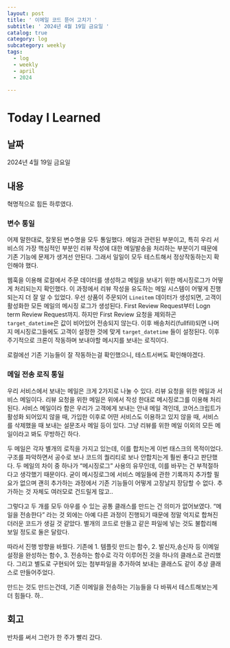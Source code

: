 ```yaml
---
layout: post
title: ' 이메일 코드 뜯어 고치기 '
subtitle: ' 2024년 4월 19일 금요일 '
catalog: true
category: log
subcategory: weekly
tags:
  - log
  - weekly
  - april
  - 2024

---
```


# Today I Learned

## 날짜

2024년 4월 19일 금요일

## 내용

 혁명적으로 힘든 하루였다.

### 변수 통일

 어제 말한대로, 잘못된 변수명을 모두 통일했다. 메일과 관련된 부분이고, 특히 우리 서비스의 가장 핵심적인 부분인 리뷰 작성에 대한 메일발송을 처리하는 부분이기 때문에 기존 기능에 문제가 생겨선 안된다. 그래서 일일이 모두 테스트해서 정상작동하는지 확인해야 했다.

 웹훅을 이용해 로컬에서 주문 데이터를 생성하고 메일을 보내기 위한 메시징로그가 어떻게 처리되는지 확인했다. 이 과정에서 리뷰 작성을 유도하는 메일 시스템이 어떻게 진행되는지 더 잘 알 수 있었다. 우선 상품이 주문되어 `Lineitem` 데이터가 생성되면, 고객이 활성화한 모든 메일의 메시징 로그가 생성된다. First Review Request부터 Logn term Review Request까지. 하지만 First Review 요청을 제외하곤 `target_datetime`은 값이 비어있어 전송되지 않는다. 이후 배송처리(fullfill)되면 나머지 메시징로그들에도 고객이 설정한 것에 맞게 `target_datetime` 들이 설정된다. 이후 주기적으로 크론이 작동하며 보내야할 메시지를 보내는 로직이다.

 로컬에선 기존 기능들이 잘 작동하는걸 확인했으니, 테스트서버도 확인해야겠다. 

### 메일 전송 로직 통일

 우리 서비스에서 보내는 메일은 크게 2가지로 나눌 수 있다. 리뷰 요청을 위한 메일과 서비스 메일이다. 리뷰 요청을 위한 메일은 위에서 작성 한대로 메시징로그를 이용해 처리된다. 서비스 메일이라 함은 우리가 고객에게 보내는 안내 메일 격인데, 코어스크립트가 활성화 되어있지 않을 때, 가입한 이후로 어떤 서비스도 이용하고 있지 않을 때, 서비스를 삭제했을 때 보내는 설문조사 메일 등이 있다. 그냥 리뷰를 위한 메일 이외의 모든 메일이라고 봐도 무방하긴 하다.

 두 메일은 각자 별개의 로직을 가지고 있는데, 이를 합치는게 이번 태스크의 목적이었다. 구조를 파악하면서 공수로 보나 코드의 퀄리티로 보나 안합치는게 훨씬 좋다고 판단했다. 두 메일의 차이 중 하나가 “메시징로그” 사용의 유무인데, 이를 바꾸는 건 부적절하다고 생각했기 때문이다. 굳이 메시징로그에 서비스 메일들에 관한 기록까지 추가할 필요가 없으며 괜히 추가하는 과정에서 기존 기능들이 어떻게 고장날지 장담할 수 없다. 추가하는 것 자체도 여러모로 건드릴게 많고..

 그렇다고 두 개를 모두 아우를 수 있는 공통 클래스를 만드는 건 의미가 없어보였다. “메일을 전송한다” 라는 것 외에는 아예 다른 과정이 진행되기 때문에 정말 억지로 합쳐진 더러운 코드가 생길 것 같았다. 별개의 코드로 만들고 같은 파일에 넣는 것도 불합리해 보일 정도로 둘은 달랐다.

 따라서 진행 방향을 바꿨다. 기존에 1. 템플릿 만드는 함수, 2. 발신자,송신자 등 이메일 설정을 완성하는 함수, 3. 전송하는 함수로 각각 이루어진 것을 하나의 클래스로 관리했다. 그리고 별도로 구현되어 있는 첨부파일을 추가하여 보내는 클래스도 같이 추상 클래스로 만들어주었다.
    

 만드는 것도 만드는건데, 기존 이메일을 전송하는 기능들을 다 바꿔서 테스트해보는게 더 힘들다. 하..

## 회고

반차를 써서 그런가 한 주가 빨리 갔다.